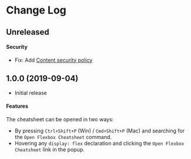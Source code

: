 # Change Log

## Unreleased

#### Security

- Fix: Add [Content security policy](https://code.visualstudio.com/api/extension-guides/webview#content-security-policy)

## 1.0.0 (2019-09-04)

- Initial release

#### Features

The cheatsheet can be opened in two ways: 

* By pressing `Ctrl+Shift+P` (Win) / `Cmd+Shift+P` (Mac) and searching for the `Open Flexbox Cheatsheet` command.
* Hovering any `display: flex` declaration and clicking the `Open Flexbox Cheatsheet` link in the popup.
